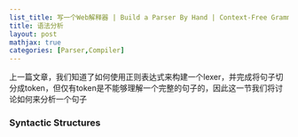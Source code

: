 ```yaml
---
list_title: 写一个Web解释器 | Build a Parser By Hand | Context-Free Grammar
title: 语法分析
layout: post
mathjax: true
categories: [Parser,Compiler]
---
```


上一篇文章，我们知道了如何使用正则表达式来构建一个lexer，并完成将句子切分成token，但仅有token是不能够理解一个完整的句子的，因此这一节我们将讨论如何来分析一个句子

### Syntactic Structures





